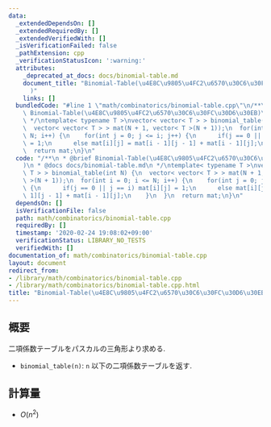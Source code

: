 ```yaml
---
data:
  _extendedDependsOn: []
  _extendedRequiredBy: []
  _extendedVerifiedWith: []
  _isVerificationFailed: false
  _pathExtension: cpp
  _verificationStatusIcon: ':warning:'
  attributes:
    _deprecated_at_docs: docs/binomial-table.md
    document_title: "Binomial-Table(\u4E8C\u9805\u4FC2\u6570\u30C6\u30FC\u30D6\u30EB\
      )"
    links: []
  bundledCode: "#line 1 \"math/combinatorics/binomial-table.cpp\"\n/**\n * @brief\
    \ Binomial-Table(\u4E8C\u9805\u4FC2\u6570\u30C6\u30FC\u30D6\u30EB)\n * @docs docs/binomial-table.md\n\
    \ */\ntemplate< typename T >\nvector< vector< T > > binomial_table(int N) {\n\
    \  vector< vector< T > > mat(N + 1, vector< T >(N + 1));\n  for(int i = 0; i <=\
    \ N; i++) {\n    for(int j = 0; j <= i; j++) {\n      if(j == 0 || j == i) mat[i][j]\
    \ = 1;\n      else mat[i][j] = mat[i - 1][j - 1] + mat[i - 1][j];\n    }\n  }\n\
    \  return mat;\n}\n"
  code: "/**\n * @brief Binomial-Table(\u4E8C\u9805\u4FC2\u6570\u30C6\u30FC\u30D6\u30EB\
    )\n * @docs docs/binomial-table.md\n */\ntemplate< typename T >\nvector< vector<\
    \ T > > binomial_table(int N) {\n  vector< vector< T > > mat(N + 1, vector< T\
    \ >(N + 1));\n  for(int i = 0; i <= N; i++) {\n    for(int j = 0; j <= i; j++)\
    \ {\n      if(j == 0 || j == i) mat[i][j] = 1;\n      else mat[i][j] = mat[i -\
    \ 1][j - 1] + mat[i - 1][j];\n    }\n  }\n  return mat;\n}\n"
  dependsOn: []
  isVerificationFile: false
  path: math/combinatorics/binomial-table.cpp
  requiredBy: []
  timestamp: '2020-02-24 19:08:02+09:00'
  verificationStatus: LIBRARY_NO_TESTS
  verifiedWith: []
documentation_of: math/combinatorics/binomial-table.cpp
layout: document
redirect_from:
- /library/math/combinatorics/binomial-table.cpp
- /library/math/combinatorics/binomial-table.cpp.html
title: "Binomial-Table(\u4E8C\u9805\u4FC2\u6570\u30C6\u30FC\u30D6\u30EB)"
---
```

## 概要

二項係数テーブルをパスカルの三角形より求める.

* `binomial_table(n)`: `n` 以下の二項係数テーブルを返す.

## 計算量

* $O(n^2)$
